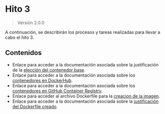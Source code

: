 # Hito 3

> Versión 2.0.0

A continuación, se describirán los procesos y tareas realizadas para llevar a cabo el hito 3.

## Contenidos

- Enlace para acceder a la documentación asociada sobre la justificación de la [elección del contenedor base](hito3-justificaci%C3%B3n-contenedor.md).
- Enlace para acceder a la documentación asociada sobre los [contenedores en DockerHub](hito3-update-and-push.md).
- Enlace para acceder a la documentación asociada sobre los [contenedores en GitHub Container Registry](hito3-ghcr.md).
- Enlace para acceder al archivo Dockerfile para la [creacion de la imagen](./../../../Dockerfile).
- Enlace para acceder a la documentación asociada sobre la [justificación del Dockerfile creado](hito3-dockerfile.md).